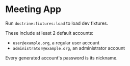 # Meeting App

Run `doctrine:fixtures:load` to load dev fixtures.

These include at least 2 default accounts:
* `user@example.org`, a regular user account
* `administrator@example.org`, an administrator account

Every generated account's password is its nickname.

